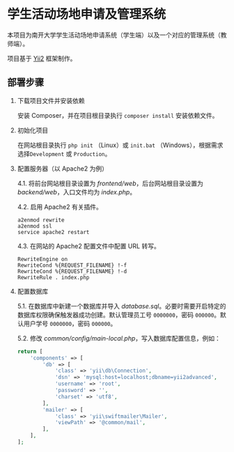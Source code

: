 # 学生活动场地申请及管理系统

本项目为南开大学学生活动场地申请系统（学生端）以及一个对应的管理系统（教师端）。

项目基于 [Yii2](https://www.yiiframework.com/) 框架制作。

## 部署步骤

1. 下载项目文件并安装依赖

    安装 Composer，并在项目根目录执行 `composer install` 安装依赖文件。

2. 初始化项目

    在网站根目录执行 `php init` （Linux）或 `init.bat` （Windows），根据需求选择`Development` 或 `Production`。

3. 配置服务器（以 Apache2 为例）

    4.1. 将前台网站根目录设置为 *frontend/web*，后台网站根目录设置为 *backend/web*，入口文件均为 *index.php*。

    4.2. 启用 Apache2 有关插件。

    ```shell script
    a2enmod rewrite
    a2enmod ssl
    service apache2 restart
    ```

    4.3. 在网站的 Apache2 配置文件中配置 URL 转写。

    ```apacheconfig
    RewriteEngine on
    RewriteCond %{REQUEST_FILENAME} !-f
    RewriteCond %{REQUEST_FILENAME} !-d
    RewriteRule . index.php
    ```

4. 配置数据库

    5.1. 在数据库中新建一个数据库并导入 *database.sql*。必要时需要开启特定的数据库权限确保触发器成功创建。默认管理员工号 `0000000`，密码 `000000`。默认用户学号 `0000000`，密码 `000000`。

    5.2. 修改 *common/config/main-local.php*，写入数据库配置信息，例如：

    ```php
    return [
        'components' => [
            'db' => [
                'class' => 'yii\db\Connection',
                'dsn' => 'mysql:host=localhost;dbname=yii2advanced',
                'username' => 'root',
                'password' => '',
                'charset' => 'utf8',
            ],
            'mailer' => [
                'class' => 'yii\swiftmailer\Mailer',
                'viewPath' => '@common/mail',
            ],
        ],
    ];
    ```
